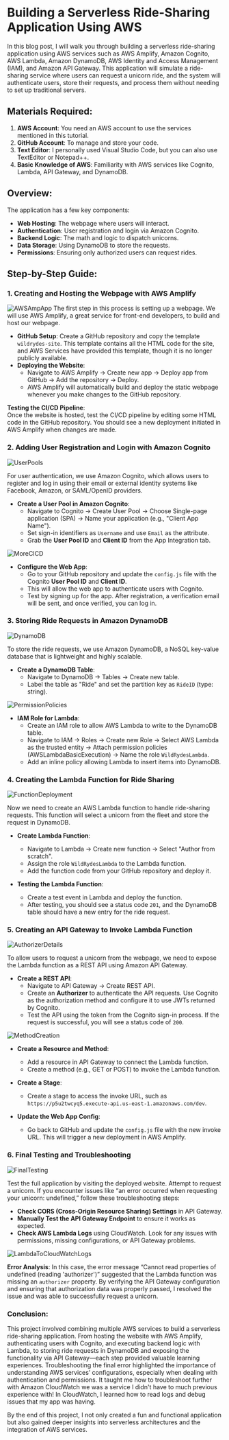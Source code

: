 # Building a Serverless Ride-Sharing Application Using AWS

In this blog post, I will walk you through building a serverless ride-sharing application using AWS services such as AWS Amplify, Amazon Cognito, AWS Lambda, Amazon DynamoDB, AWS Identity and Access Management (IAM), and Amazon API Gateway. This application will simulate a ride-sharing service where users can request a unicorn ride, and the system will authenticate users, store their requests, and process them without needing to set up traditional servers.

## Materials Required:
1. **AWS Account**: You need an AWS account to use the services mentioned in this tutorial.
2. **GitHub Account**: To manage and store your code.
3. **Text Editor**: I personally used Visual Studio Code, but you can also use TextEditor or Notepad++.
4. **Basic Knowledge of AWS**: Familiarity with AWS services like Cognito, Lambda, API Gateway, and DynamoDB.

## Overview:
The application has a few key components:
- **Web Hosting**: The webpage where users will interact.
- **Authentication**: User registration and login via Amazon Cognito.
- **Backend Logic**: The math and logic to dispatch unicorns.
- **Data Storage**: Using DynamoDB to store the requests.
- **Permissions**: Ensuring only authorized users can request rides.

## Step-by-Step Guide:

### 1. **Creating and Hosting the Webpage with AWS Amplify**
![AWSAmpApp](Assets/AWSAmpApp.png)
The first step in this process is setting up a webpage. We will use AWS Amplify, a great service for front-end developers, to build and host our webpage.

- **GitHub Setup**: Create a GitHub repository and copy the template `wildrydes-site`. This template contains all the HTML code for the site, and AWS Services have provided this template, though it is no longer publicly available. 
- **Deploying the Website**: 
  - Navigate to AWS Amplify → Create new app → Deploy app from GitHub → Add the repository → Deploy.
  - AWS Amplify will automatically build and deploy the static webpage whenever you make changes to the GitHub repository. 

**Testing the CI/CD Pipeline**:  
Once the website is hosted, test the CI/CD pipeline by editing some HTML code in the GitHub repository. You should see a new deployment initiated in AWS Amplify when changes are made. 

### 2. **Adding User Registration and Login with Amazon Cognito**
![UserPools](Assets/UserPools.png)

For user authentication, we use Amazon Cognito, which allows users to register and log in using their email or external identity systems like Facebook, Amazon, or SAML/OpenID providers.

- **Create a User Pool in Amazon Cognito**:
  - Navigate to Cognito → Create User Pool → Choose Single-page application (SPA) → Name your application (e.g., "Client App Name").
  - Set sign-in identifiers as `Username` and use `Email` as the attribute.
  - Grab the **User Pool ID** and **Client ID** from the App Integration tab.

![MoreCICD](Assets/MoreCICD.png)

- **Configure the Web App**:
  - Go to your GitHub repository and update the `config.js` file with the Cognito **User Pool ID** and **Client ID**.
  - This will allow the web app to authenticate users with Cognito.
  - Test by signing up for the app. After registration, a verification email will be sent, and once verified, you can log in.

### 3. **Storing Ride Requests in Amazon DynamoDB**
![DynamoDB](Assets/DynamoDB.png)

To store the ride requests, we use Amazon DynamoDB, a NoSQL key-value database that is lightweight and highly scalable.

- **Create a DynamoDB Table**:
  - Navigate to DynamoDB → Tables → Create new table.
  - Label the table as "Ride" and set the partition key as `RideID` (type: string).

![PermissionPolicies](Assets/PermissionPolicies.png)

- **IAM Role for Lambda**:
  - Create an IAM role to allow AWS Lambda to write to the DynamoDB table.
  - Navigate to IAM → Roles → Create new Role → Select AWS Lambda as the trusted entity → Attach permission policies (AWSLambdaBasicExecution) → Name the role `WildRydesLambda`.
  - Add an inline policy allowing Lambda to insert items into DynamoDB.

### 4. **Creating the Lambda Function for Ride Sharing**
![FunctionDeployment](Assets/FunctionDeployment.png)

Now we need to create an AWS Lambda function to handle ride-sharing requests. This function will select a unicorn from the fleet and store the request in DynamoDB.

- **Create Lambda Function**:
  - Navigate to Lambda → Create new function → Select "Author from scratch".
  - Assign the role `WildRydesLambda` to the Lambda function.
  - Add the function code from your GitHub repository and deploy it.

- **Testing the Lambda Function**:
  - Create a test event in Lambda and deploy the function.
  - After testing, you should see a status code `201`, and the DynamoDB table should have a new entry for the ride request.

### 5. **Creating an API Gateway to Invoke Lambda Function**
![AuthorizerDetails](Assets/AuthorizerDetails.png)

To allow users to request a unicorn from the webpage, we need to expose the Lambda function as a REST API using Amazon API Gateway.

- **Create a REST API**:
  - Navigate to API Gateway → Create REST API.
  - Create an **Authorizer** to authenticate the API requests. Use Cognito as the authorization method and configure it to use JWTs returned by Cognito.
  - Test the API using the token from the Cognito sign-in process. If the request is successful, you will see a status code of `200`.

![MethodCreation](Assets/MethodCreation.png)

- **Create a Resource and Method**:
  - Add a resource in API Gateway to connect the Lambda function.
  - Create a method (e.g., GET or POST) to invoke the Lambda function.

- **Create a Stage**:
  - Create a stage to access the invoke URL, such as `https://p5u2twcyq5.execute-api.us-east-1.amazonaws.com/dev`.

- **Update the Web App Config**:
  - Go back to GitHub and update the `config.js` file with the new invoke URL. This will trigger a new deployment in AWS Amplify.

### 6. **Final Testing and Troubleshooting**
![FinalTesting](Assets/FinalTesting.png)

Test the full application by visiting the deployed website. Attempt to request a unicorn. If you encounter issues like “an error occurred when requesting your unicorn: undefined,” follow these troubleshooting steps:

- **Check CORS (Cross-Origin Resource Sharing) Settings** in API Gateway.
- **Manually Test the API Gateway Endpoint** to ensure it works as expected.
- **Check AWS Lambda Logs** using CloudWatch. Look for any issues with permissions, missing configurations, or API Gateway problems.

![LambdaToCloudWatchLogs](Assets/LambdaToCloudWatchLogs.png)

**Error Analysis**: In this case, the error message “Cannot read properties of undefined (reading 'authorizer')” suggested that the Lambda function was missing an `authorizer` property. By verifying the API Gateway configuration and ensuring that authorization data was properly passed, I resolved the issue and was able to successfully request a unicorn.

### Conclusion:
This project involved combining multiple AWS services to build a serverless ride-sharing application. From hosting the website with AWS Amplify, authenticating users with Cognito, and executing backend logic with Lambda, to storing ride requests in DynamoDB and exposing the functionality via API Gateway—each step provided valuable learning experiences. Troubleshooting the final error highlighted the importance of understanding AWS services’ configurations, especially when dealing with authentication and permissions. It taught me how to troubleshoot further with Amazon CloudWatch we was a service I didn't have to much previous experience with! In CloudWatch, I learned how to read logs and debug issues that my app was having.

By the end of this project, I not only created a fun and functional application but also gained deeper insights into serverless architectures and the integration of AWS services.

